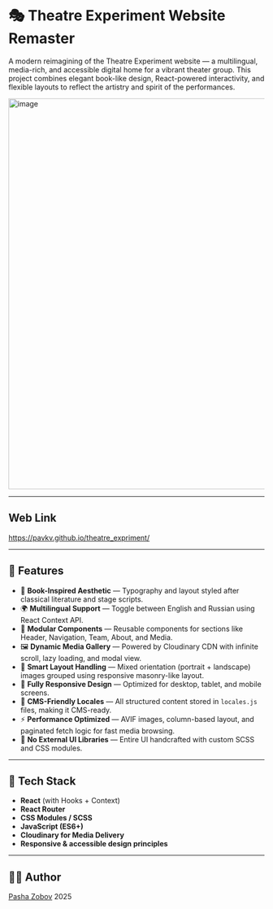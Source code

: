 # 🎭 Theatre Experiment Website Remaster

A modern reimagining of the Theatre Experiment website — a multilingual, media-rich, and accessible digital home for a vibrant theater group. This project combines elegant book-like design, React-powered interactivity, and flexible layouts to reflect the artistry and spirit of the performances.

<img width="866" height="769" alt="image" src="https://github.com/user-attachments/assets/762565f9-bc09-4b22-af3d-a30278a0641b" />

---

## Web Link

https://pavkv.github.io/theatre_expriment/

---

## 🌟 Features

- 📖 **Book-Inspired Aesthetic** — Typography and layout styled after classical literature and stage scripts.
- 🌍 **Multilingual Support** — Toggle between English and Russian using React Context API.
- 🧩 **Modular Components** — Reusable components for sections like Header, Navigation, Team, About, and Media.
- 🖼️ **Dynamic Media Gallery** — Powered by Cloudinary CDN with infinite scroll, lazy loading, and modal view.
- 🧠 **Smart Layout Handling** — Mixed orientation (portrait + landscape) images grouped using responsive masonry-like layout.
- 📱 **Fully Responsive Design** — Optimized for desktop, tablet, and mobile screens.
- 💾 **CMS-Friendly Locales** — All structured content stored in `locales.js` files, making it CMS-ready.
- ⚡ **Performance Optimized** — AVIF images, column-based layout, and paginated fetch logic for fast media browsing.
- 🧼 **No External UI Libraries** — Entire UI handcrafted with custom SCSS and CSS modules.

---

## 🚀 Tech Stack

- **React** (with Hooks + Context)
- **React Router**
- **CSS Modules / SCSS**
- **JavaScript (ES6+)**
- **Cloudinary for Media Delivery**
- **Responsive & accessible design principles**

---

## 👨‍💻 Author

[Pasha Zobov](https://github.com/Pavkv)
2025

